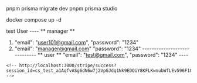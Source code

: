 pnpm prisma migrate dev
pnpm prisma studio

docker compose up -d

test User ----
    ** manager **
   1) "email": "user101@gmail.com",
    "password": "1234"
   2) "email": "manager@gmail.com"
    "password": "1234"
    -----------------------------
    ** user **
    "email": "test@gmail.com",
    "password": "1234"
    ----

    <!-- http://localhost:3000/stripe/success?session_id=cs_test_a1AqfvASg6dN6w7j2VpGJdq1Nk9EDQiY8KFLKwnubWfLEv596F1QOT3sGf -->